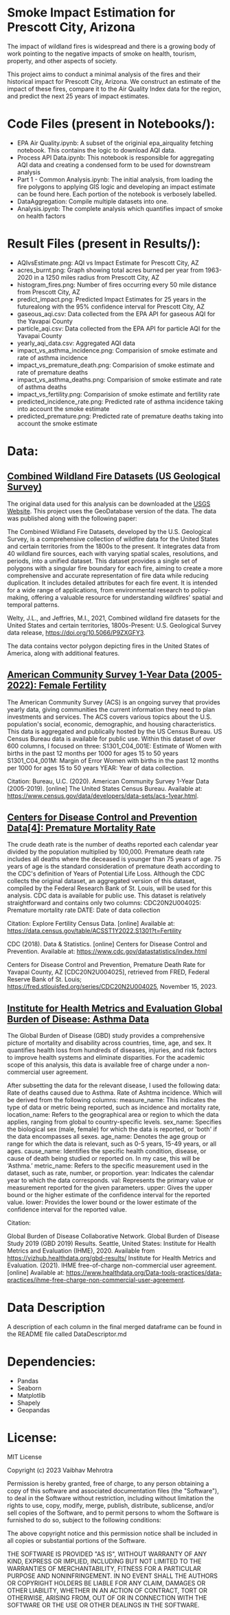 # Smoke Impact Estimation for Prescott City, Arizona
The impact of wildland fires is widespread and there is a growing body of work pointing to the negative impacts of smoke on health, tourism, property, and other aspects of society.

This project aims to conduct a minimal analysis of the fires and their historical impact for Prescott City, Arizona. We construct an estimate of the impact of these fires, compare it to the Air Quality Index data for the region, and predict the next 25 years of impact estimates.


# Code Files (present in Notebooks/):
- EPA Air Quality.ipynb: A subset of the originial epa_airquality fetching notebook. This contains the logic to download AQI data.
- Process API Data.ipynb: This notebook is responsible for aggregating AQI data and creating a condensed form to be used for downstream analysis
- Part 1 - Common Analysis.ipynb: The initial analysis, from loading the fire polygons to applying GIS logic and developing an impact estimate can be found here. Each portion of the notebook is verbosely labelled.
- DataAggregation: Compile multiple datasets into one.
- Analysis.ipynb: The complete analysis which quantifies impact of smoke on health factors
# Result Files (present in Results/):
- AQIvsEstimate.png: AQI vs Impact Estimate for Prescott City, AZ 
- acres_burnt.png: Graph showing total acres burned per year from 1963-2020 in a 1250 miles radius from Prescott City, AZ
- histogram_fires.png: Number of fires occurring every 50 mile distance from Prescott City, AZ
- predict_impact.png: Predicted Impact Estimates for 25 years in the futurealong with the 95% confidence interval for Prescott City, AZ
- gaseous_aqi.csv: Data collected from the EPA API for gaseous AQI for the Yavapai County
- particle_aqi.csv: Data collected from the EPA API for particle AQI for the Yavapai County
- yearly_aqi_data.csv: Aggregated AQI data
- impact_vs_asthma_incidence.png: Comparision of smoke estimate and rate of asthma incidence
- impact_vs_premature_death.png: Comparision of smoke estimate and rate of premature deaths
- impact_vs_asthma_deaths.png: Comparision of smoke estimate and rate of asthma deaths    
- impact_vs_fertility.png: Comparision of smoke estimate and fertility rate
- predicted_incidence_rate.png: Predicted rate of asthma incidence taking into account the smoke estimate
- predicted_premature.png: Predicted rate of premature deaths taking into account the smoke estimate
    
# Data:
## [Combined Wildland Fire Datasets (US Geological Survey)](https://www.sciencebase.gov/catalog/item/61aa537dd34eb622f699df81)
  The original data used for this analysis can be downloaded at the [USGS Website](https://www.sciencebase.gov/catalog/item/61aa537dd34eb622f699df81). This project uses the GeoDatabase version of the data. The data was published along with the following paper:

  The Combined Wildland Fire Datasets, developed by the U.S. Geological Survey, is a comprehensive collection of wildfire data for the United States and certain territories from the 1800s to the present. It integrates data from 40 wildland fire sources, each with varying spatial scales, resolutions, and periods, into a unified dataset. This dataset provides a single set of polygons with a singular fire boundary for each fire, aiming to create a more comprehensive and accurate representation of fire data while reducing duplication. It includes detailed attributes for each fire event. It is intended for a wide range of applications, from environmental research to policy-making, offering a valuable resource for understanding wildfires' spatial and temporal patterns.


  Welty, J.L., and Jeffries, M.I., 2021, Combined wildland fire datasets for the United States and certain territories, 1800s-Present: U.S. Geological Survey data release, https://doi.org/10.5066/P9ZXGFY3.

  The data contains vector polygon depicting fires in the United States of America, along with additional features.

## [American Community Survey 1-Year Data (2005-2022): Female Fertility](https://www.census.gov/data/developers/data-sets/acs-1year.html)
The American Community Survey (ACS) is an ongoing survey that provides yearly data, giving communities the current information they need to plan investments and services. The ACS covers various topics about the U.S. population's social, economic, demographic, and housing characteristics. This data is aggregated and publically hosted by the US Census Bureau. US Census Bureau data is available for public use.
Within this dataset of over 600 columns, I focused on three:
S1301_C04_001E: Estimate of Women with births in the past 12 months per 1000 for ages 15 to 50 years
S1301_C04_001M: Margin of Error Women with births in the past 12 months per 1000 for ages 15 to 50 years
YEAR: Year of data collection.

Citation: Bureau, U.C. (2020). American Community Survey 1-Year Data (2005-2019). [online] The United States Census Bureau. Available at: https://www.census.gov/data/developers/data-sets/acs-1year.html.

## [Centers for Disease Control and Prevention Data[4]: Premature Mortality Rate](https://fred.stlouisfed.org/series/CDC20N2U004025)
The crude death rate is the number of deaths reported each calendar year divided by the population multiplied by 100,000. Premature death rate includes all deaths where the deceased is younger than 75 years of age. 75 years of age is the standard consideration of premature death according to the CDC's definition of Years of Potential Life Loss. Although the CDC collects the original dataset, an aggregated version of this dataset, compiled by the Federal Research Bank of St. Louis, will be used for this analysis. CDC data is available for public use.
This dataset is relatively straightforward and contains only two columns:
CDC20N2U004025: Premature mortality rate
DATE: Date of data collection

Citation: Explore  Fertility Census Data. [online] Available at: https://data.census.gov/table/ACSST1Y2022.S1301?t=Fertility 

CDC (2018). Data & Statistics. [online] Centers for Disease Control and Prevention. Available at: https://www.cdc.gov/datastatistics/index.html 

Centers for Disease Control and Prevention, Premature Death Rate for Yavapai County, AZ [CDC20N2U004025], retrieved from FRED, Federal Reserve Bank of St. Louis; https://fred.stlouisfed.org/series/CDC20N2U004025, November 15, 2023.


## [Institute for Health Metrics and Evaluation Global Burden of Disease: Asthma Data](https://vizhub.healthdata.org/gbd-results/)
The Global Burden of Disease (GBD) study provides a comprehensive picture of mortality and disability across countries, time, age, and sex. It quantifies health loss from hundreds of diseases, injuries, and risk factors to improve health systems and eliminate disparities. For the academic scope of this analysis, this data is available free of charge under a non-commercial user agreement.

After subsetting the data for the relevant disease, I used the following data:
Rate of deaths caused due to Asthma.
Rate of Ashtma incidence.
	Which will be derived from the following columns:
measure_name: This indicates the type of data or metric being reported, such as incidence and mortality rate, 
location_name: Refers to the geographical area or region to which the data applies, ranging from global to country-specific levels.
sex_name: Specifies the biological sex (male, female) for which the data is reported, or 'both' if the data encompasses all sexes.
age_name: Denotes the age group or range for which the data is relevant, such as 0-5 years, 15-49 years, or all ages.
cause_name: Identifies the specific health condition, disease, or cause of death being studied or reported on. In my case, this will be ‘Asthma.’
metric_name: Refers to the specific measurement used in the dataset, such as rate, number, or proportion.
year: Indicates the calendar year to which the data corresponds.
val: Represents the primary value or measurement reported for the given parameters.
upper: Gives the upper bound or the higher estimate of the confidence interval for the reported value.
lower: Provides the lower bound or the lower estimate of the confidence interval for the reported value.

Citation: 

Global Burden of Disease Collaborative Network. Global Burden of Disease Study 2019 (GBD 2019) Results. Seattle, United States: Institute for Health Metrics and Evaluation (IHME), 2020. Available from https://vizhub.healthdata.org/gbd-results/ 
Institute for Health Metrics and Evaluation. (2021). IHME free-of-charge non-commercial user agreement. [online] Available at: https://www.healthdata.org/Data-tools-practices/data-practices/ihme-free-charge-non-commercial-user-agreement. 


# Data Description
A description of each column in the final merged dataframe can be found in the README file called DataDescriptor.md
# Dependencies:
- Pandas
- Seaborn
- Matplotlib
- Shapely
- Geopandas


# License:
MIT License

Copyright (c) 2023 Vaibhav Mehrotra

Permission is hereby granted, free of charge, to any person obtaining a copy
of this software and associated documentation files (the "Software"), to deal
in the Software without restriction, including without limitation the rights
to use, copy, modify, merge, publish, distribute, sublicense, and/or sell
copies of the Software, and to permit persons to whom the Software is
furnished to do so, subject to the following conditions:

The above copyright notice and this permission notice shall be included in all
copies or substantial portions of the Software.

THE SOFTWARE IS PROVIDED "AS IS", WITHOUT WARRANTY OF ANY KIND, EXPRESS OR
IMPLIED, INCLUDING BUT NOT LIMITED TO THE WARRANTIES OF MERCHANTABILITY,
FITNESS FOR A PARTICULAR PURPOSE AND NONINFRINGEMENT. IN NO EVENT SHALL THE
AUTHORS OR COPYRIGHT HOLDERS BE LIABLE FOR ANY CLAIM, DAMAGES OR OTHER
LIABILITY, WHETHER IN AN ACTION OF CONTRACT, TORT OR OTHERWISE, ARISING FROM,
OUT OF OR IN CONNECTION WITH THE SOFTWARE OR THE USE OR OTHER DEALINGS IN THE
SOFTWARE.